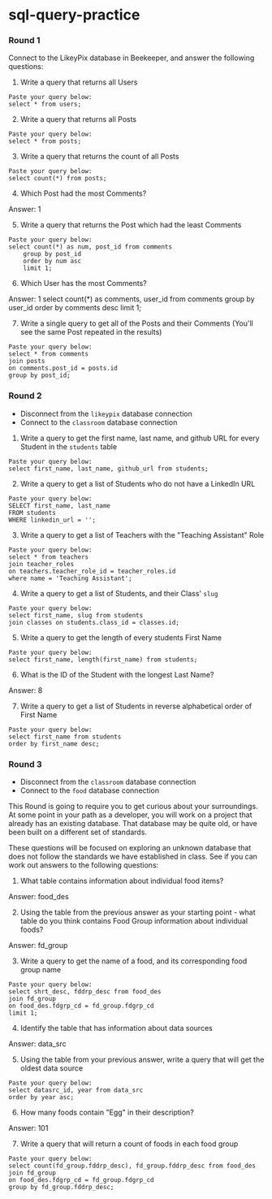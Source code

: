 # sql-query-practice


### Round 1

Connect to the LikeyPix database in Beekeeper, and answer the following questions:

1. Write a query that returns all Users

```
Paste your query below:
select * from users;
```

2. Write a query that returns all Posts

```
Paste your query below:
select * from posts;
```

3. Write a query that returns the count of all Posts

```
Paste your query below:
select count(*) from posts;
```

4. Which Post had the most Comments?

Answer: 1

5. Write a query that returns the Post which had the least Comments

```
Paste your query below:
select count(*) as num, post_id from comments
    group by post_id 
    order by num asc
    limit 1;
```

6. Which User has the most Comments?

Answer: 1
select count(*) as comments, user_id from comments
    group by user_id 
    order by comments desc
    limit 1;


7. Write a single query to get all of the Posts and their Comments (You'll see the same Post repeated in the results)

```
Paste your query below:
select * from comments
join posts
on comments.post_id = posts.id
group by post_id;
```

### Round 2

- Disconnect from the `likeypix` database connection
- Connect to the `classroom` database connection

1. Write a query to get the first name, last name, and github URL for every Student in the `students` table

```
Paste your query below:
select first_name, last_name, github_url from students;
```

2. Write a query to get a list of Students who do not have a LinkedIn URL

```
Paste your query below:
SELECT first_name, last_name
FROM students
WHERE linkedin_url = '';
```

3. Write a query to get a list of Teachers with the "Teaching Assistant" Role

```
Paste your query below:
select * from teachers
join teacher_roles
on teachers.teacher_role_id = teacher_roles.id
where name = 'Teaching Assistant';
```

4. Write a query to get a list of Students, and their Class' `slug`

```
Paste your query below:
select first_name, slug from students
join classes on students.class_id = classes.id;
```

5. Write a query to get the length of every students First Name

```
Paste your query below:
select first_name, length(first_name) from students;
```

6. What is the ID of the Student with the longest Last Name?

Answer: 8

7. Write a query to get a list of Students in reverse alphabetical order of First Name

```
Paste your query below:
select first_name from students
order by first_name desc;
```

### Round 3

- Disconnect from the `classroom` database connection
- Connect to the `food` database connection

This Round is going to require you to get curious about your surroundings. At some point in your path as a developer, you will work on a project that already has an existing database. That database may be quite old, or have been built on a different set of standards.

These questions will be focused on exploring an unknown database that does not follow the standards we have established in class. See if you can work out answers to the following questions:


1. What table contains information about individual food items? 

Answer: food_des

2. Using the table from the previous answer as your starting point - what table do you think contains Food Group information about individual foods?

Answer: fd_group

3. Write a query to get the name of a food, and its corresponding food group name 

```
Paste your query below:
select shrt_desc, fddrp_desc from food_des
join fd_group
on food_des.fdgrp_cd = fd_group.fdgrp_cd
limit 1;
```

4. Identify the table that has information about data sources

Answer: data_src

5. Using the table from your previous answer, write a query that will get the oldest data source

```
Paste your query below:
select datasrc_id, year from data_src
order by year asc;
```

6. How many foods contain "Egg" in their description?

Answer: 101


7. Write a query that will return a count of foods in each food group

```
Paste your query below:
select count(fd_group.fddrp_desc), fd_group.fddrp_desc from food_des
join fd_group
on food_des.fdgrp_cd = fd_group.fdgrp_cd
group by fd_group.fddrp_desc;
```
